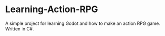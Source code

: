# Learning-Action-RPG
A simple project for learning Godot and how to make an action RPG game. Written in C#.
